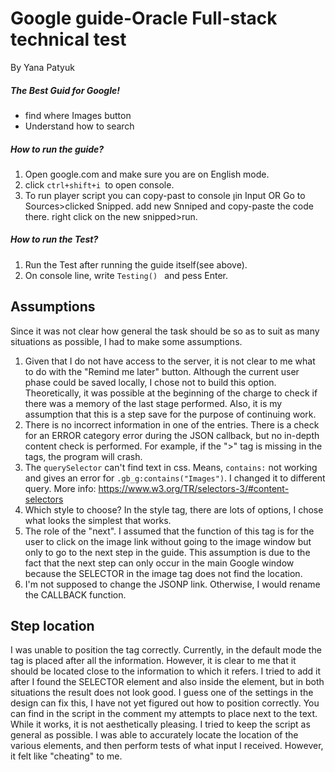 # Google guide-Oracle Full-stack technical test

By Yana Patyuk


##### The Best Guid for Google!
  - find where Images button
  - Understand how to search

##### How to run the guide?
1. Open google.com and make sure you are on English mode.
2. click ```ctrl+shift+i ```to open console.
3. To run player script you can copy-past to console ןin Input OR 
Go to Sources>clicked Snipped. add new Snniped and copy-paste the code there. right click on the new snipped>run.

##### How to run the Test?
1. Run the Test after running the guide itself(see above).
2. On console line, write 
```Testing() ```
and pess Enter.


## Assumptions
Since it was not clear how general the task should be so as to suit as many situations as possible, I had to make some assumptions.
1. Given that I do not have access to the server, it is not clear to me what to do with the "Remind me later" button. Although the current user phase could be saved locally, I chose not to build this option. Theoretically, it was possible at the beginning of the charge to check if there was a memory of the last stage performed. Also, it is my assumption that this is a step save for the purpose of continuing work.
2. There is no incorrect information in one of the entries. There is a check for an ERROR category error during the JSON callback, but no in-depth content check is performed. For example, if the ">" tag is missing in the tags, the program will crash.
3. The ```querySelector``` can't find text in css. Means, ```contains:``` not working and gives an error for ```.gb_g:contains("Images")```. I changed it to different query. More info:  https://www.w3.org/TR/selectors-3/#content-selectors 
4. Which style to choose? In the style tag, there are lots of options, I chose what looks the simplest that works.
5. The role of the "next". I assumed that the function of this tag is for the user to click on the image link without going to the image window but only to go to the next step in the guide. This assumption is due to the fact that the next step can only occur in the main Google window because the SELECTOR in the image tag does not find the location.
6. I'm not supposed to change the JSONP link. Otherwise, I would rename the CALLBACK function.


## Step location
I was unable to position the tag correctly. Currently, in the default mode the tag is placed after all the information. However, it is clear to me that it should be located close to the information to which it refers.
I tried to add it after I found the SELECTOR element and also inside the element, but in both situations the result does not look good. I guess one of the settings in the design can fix this, I have not yet figured out how to position correctly.
You can find in the script in the comment my attempts to place next to the text. While it works, it is not aesthetically pleasing.
I tried to keep the script as general as possible. I was able to accurately locate the location of the various elements, and then perform tests of what input I received. However, it felt like "cheating" to me.
